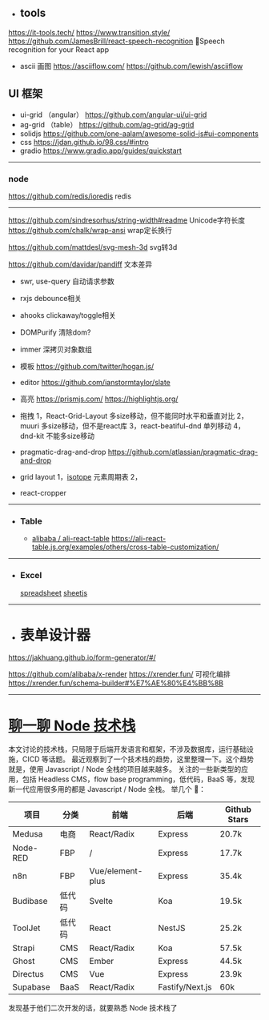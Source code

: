 - ## tools
https://it-tools.tech/
https://www.transition.style/
https://github.com/JamesBrill/react-speech-recognition 💬Speech recognition for your React app
- ascii 画图
https://asciiflow.com/
https://github.com/lewish/asciiflow

## UI 框架

- ui-grid （angular）
https://github.com/angular-ui/ui-grid
- ag-grid （table）
https://github.com/ag-grid/ag-grid
- solidjs
https://github.com/one-aalam/awesome-solid-js#ui-components
- css
https://jdan.github.io/98.css/#intro
- gradio
https://www.gradio.app/guides/quickstart

--- 
###  node
https://github.com/redis/ioredis redis

--- 

https://github.com/sindresorhus/string-width#readme Unicode字符长度
https://github.com/chalk/wrap-ansi wrap定长换行

https://github.com/mattdesl/svg-mesh-3d svg转3d

https://github.com/davidar/pandiff 文本差异


- swr, use-query 自动请求参数
- rxjs debounce相关
- ahooks clickaway/toggle相关
- DOMPurify 清除dom?
- immer 深拷贝对象数组

- 模板
https://github.com/twitter/hogan.js/

- editor
https://github.com/ianstormtaylor/slate

- 高亮
https://prismjs.com/
https://highlightjs.org/

- 拖拽
1，React-Grid-Layout
多size移动，但不能同时水平和垂直对比
2，muuri
多size移动，但不是react库
3，react-beatiful-dnd
单列移动
4，dnd-kit
不能多size移动
- pragmatic-drag-and-drop
https://github.com/atlassian/pragmatic-drag-and-drop

- grid layout
1，[isotope](https://github.com/metafizzy/isotope) 元素周期表
2，

- react-cropper

--- 
- ### Table
  - [alibaba / ali-react-table](https://github.com/alibaba/ali-react-table)
https://ali-react-table.js.org/examples/others/cross-table-customization/


---
- ### Excel
  [spreadsheet](https://github.com/myliang/x-spreadsheet)
  [sheetjs](https://github.com/SheetJS/sheetjs)
  

--- 
- # 表单设计器

https://jakhuang.github.io/form-generator/#/

https://github.com/alibaba/x-render
https://xrender.fun/
可视化编排
https://xrender.fun/schema-builder#%E7%AE%80%E4%BB%8B

---
# [聊一聊 Node 技术栈](https://www.jitao.tech/posts/node-tech-stack)

本文讨论的技术栈，只局限于后端开发语言和框架，不涉及数据库，运行基础设施，CICD 等话题。
最近观察到了一个技术栈的趋势，这里整理一下。这个趋势就是，使用 Javascript / Node 全栈的项目越来越多。
关注的一些新类型的应用，包括 Headless CMS，flow base programming，低代码，BaaS 等，发现新一代应用很多用的都是 Javascript / Node 全栈。
举几个 🌰：

|项目|分类|前端|后端|Github Stars|
|---|---|---|---|---|
|Medusa|电商|React/Radix|Express|20.7k|
|Node-RED|FBP|/|Express|17.7k|
|n8n|FBP|Vue/element-plus|Express|35.4k|
|Budibase|低代码|Svelte|Koa|19.5k|
|ToolJet|低代码|React|NestJS|25.2k|
|Strapi|CMS|React/Radix|Koa|57.5k|
|Ghost|CMS|Ember|Express|44.5k|
|Directus|CMS|Vue|Express|23.9k|
|Supabase|BaaS|React/Radix|Fastify/Next.js|60k|

发现基于他们二次开发的话，就要熟悉 Node 技术栈了